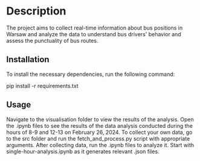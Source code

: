 # Description
The project aims to collect real-time information about bus positions in Warsaw and analyze the data to understand bus drivers' behavior and assess the punctuality of bus routes.

## Installation
To install the necessary dependencies, run the following command:

pip install -r requirements.txt

## Usage
Navigate to the visualisation folder to view the results of the analysis.
Open the .ipynb files to see the results of the data analysis conducted during the hours of 8-9 and 12-13 on February 26, 2024.
To collect your own data, go to the src folder and run the fetch_and_process.py script with appropriate arguments.
After collecting data, run the .ipynb files to analyze it. Start with single-hour-analysis.ipynb as it generates relevant .json files.
